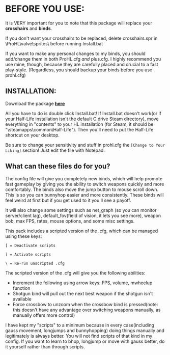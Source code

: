 # BEFORE YOU USE:

It is VERY important for you to note that this package will replace your **crosshairs** and **binds**. 

If you don't want your crosshairs to be replaced, delete crosshairs.spr in \ProHL\valve\sprites\ before running Install.bat

If you want to make any personal changes to my binds, you should add/change them in both ProHL.cfg *and* plus.cfg. I highly recommend you use mine, though, because they are carefully placed and crucial to a fast play-style. (Regardless, you should backup your binds before you use prohl.cfg)


## INSTALLATION:

Download the package **[here](https://github.com/Silquetoast/ProHL/releases/download/v1.3/ProHL.exe)**

All you have to do is double click Install.bat! If Install.bat doesn't work(or if your Half-Life installation isn't the default C drive Steam directory), move everything in "contents" to your HL installation (for Steam, it should be "\steamapps\common\Half-Life\"). Then you'll need to put the Half-Life shortcut on your desktop.

Be sure to change your sensitivity and stuff in prohl.cfg the `[Change to Your Liking]` section! Just edit the file with Notepad.


## What can these files do for you?

The config file will give you completely new binds, which will help promote fast gameplay by giving you the ability to switch weapons quickly and more comfortably. The binds also move the jump button to mouse scroll down. This is so you can bunnyhop easier and more consistently. These binds will feel weird at first but if you get used to it you'll see a payoff. 

It will also change some settings such as net_graph (so you can monitor server/client lag), default_fov(field of vision, it lets you see more), weapon bob, max FPS, rates, mouse options, and some misc settings. 

This pack includes a scripted version of the .cfg, which can be managed using these keys:

`[ = Deactivate scripts`

`] = Activate scripts`

`\ = Re-run unscripted .cfg`

The scripted version of the .cfg will give you the following abilities:
- Increment the following using arrow keys: FPS, volume, mwheelup function
- Shotgun bind will pull out the next best weapon if the shotgun isn't available
- Force crossbow to unzoom when the crossbow bind is pressed(note: this doesn't have any advantage over switching weapons manually, as manually offers more control)

I have kept my "scripts" to a minimum because in every case(including gauss movement, longjumps and bunnyhopping) doing things manually and legitimately is always better. You will not find scripts of that kind in my config. If you want to learn to bhop, longjump or move with gauss better, do it yourself rather than through scripts. 
